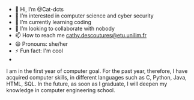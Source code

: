 - 👋 Hi, I’m @Cat-dcts
- 👀 I’m interested in computer science and cyber security
- 🌱 I’m currently learning coding
- 💞️ I’m looking to collaborate with nobody
- 📫 How to reach me cathy.descoutures@etu.unilim.fr
- 😄 Pronouns: she/her
- ⚡ Fun fact: I'm cool
- 
I am in the first year of computer goal. For the past year, therefore, I have acquired computer skills, in different languages such as C, Python, Java, HTML, SQL.
In the future, as soon as I graduate, I will deepen my knowledge in computer engineering school.

<!---
Cat-dcts/Cat-dcts is a ✨ special ✨ repository because its `README.md` (this file) appears on your GitHub profile.
You can click the Preview link to take a look at your changes.
--->

